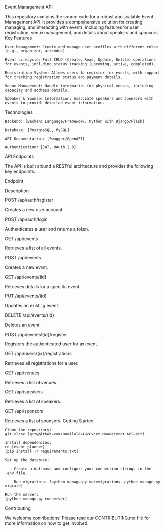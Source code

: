 Event Management API

This repository contains the source code for a robust and scalable Event Management API. It provides a comprehensive solution for creating, managing, and interacting with events, including features for user registration, venue management, and details about speakers and sponsors.
Key Features

    User Management: Create and manage user profiles with different roles (e.g., organizer, attendee).

    Event Lifecycle: Full CRUD (Create, Read, Update, Delete) operations for events, including status tracking (upcoming, active, completed).

    Registration System: Allows users to register for events, with support for tracking registration status and payment details.

    Venue Management: Handle information for physical venues, including capacity and address details.

    Speaker & Sponsor Information: Associate speakers and sponsors with events to provide detailed event information.

Technologies

    Backend: [Backend Language/Framework, Python with Django/Flask]

    Database: [PostgreSQL, MySQL]

    API Documentation: [Swagger/OpenAPI]

    Authentication: [JWT, OAuth 2.0]

API Endpoints

The API is built around a RESTful architecture and provides the following key endpoints:

Endpoint
	

Description

POST /api/auth/register
	

Creates a new user account.

POST /api/auth/login
	

Authenticates a user and returns a token.

GET /api/events
	

Retrieves a list of all events.

POST /api/events
	

Creates a new event.

GET /api/events/{id}
	

Retrieves details for a specific event.

PUT /api/events/{id}
	

Updates an existing event.

DELETE /api/events/{id}
	

Deletes an event.

POST /api/events/{id}/register
	

Registers the authenticated user for an event.

GET /api/users/{id}/registrations
	

Retrieves all registrations for a user.

GET /api/venues
	

Retrieves a list of venues.

GET /api/speakers
	

Retrieves a list of speakers.

GET /api/sponsors
	

Retrieves a list of sponsors.
Getting Started

    Clone the repository:
    git clone [git@github.com:Damilola640/Event_Management-API.git]

    Install dependencies:
    cd [event_planner]
    [pip install -r requirements.txt]

    Set up the database:

        Create a database and configure your connection strings in the .env file.

        Run migrations: [python manage.py makemigrations, python manage.py migrate]

    Run the server:
    [python manage.py runserver]

Contributing

We welcome contributions! Please read our CONTRIBUTING.md file for more information on how to get involved.